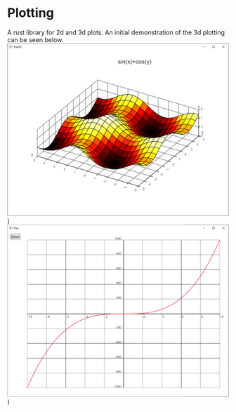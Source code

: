 # Plotting
A rust library for 2d and 3d plots.
An initial demonstration of the 3d plotting can be seen below.
![Initial 3d version](plotting_demo.PNG?raw=true))
![Initial 2d versopn](plot.PNG?raw=true))
